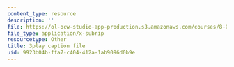 ```yaml
---
content_type: resource
description: ''
file: https://ol-ocw-studio-app-production.s3.amazonaws.com/courses/8-01sc-classical-mechanics-fall-2016/9923b04bffa7c404412a1ab9096d0b9e_xZn4l1TSvPQ.srt
file_type: application/x-subrip
resourcetype: Other
title: 3play caption file
uid: 9923b04b-ffa7-c404-412a-1ab9096d0b9e
---
```

